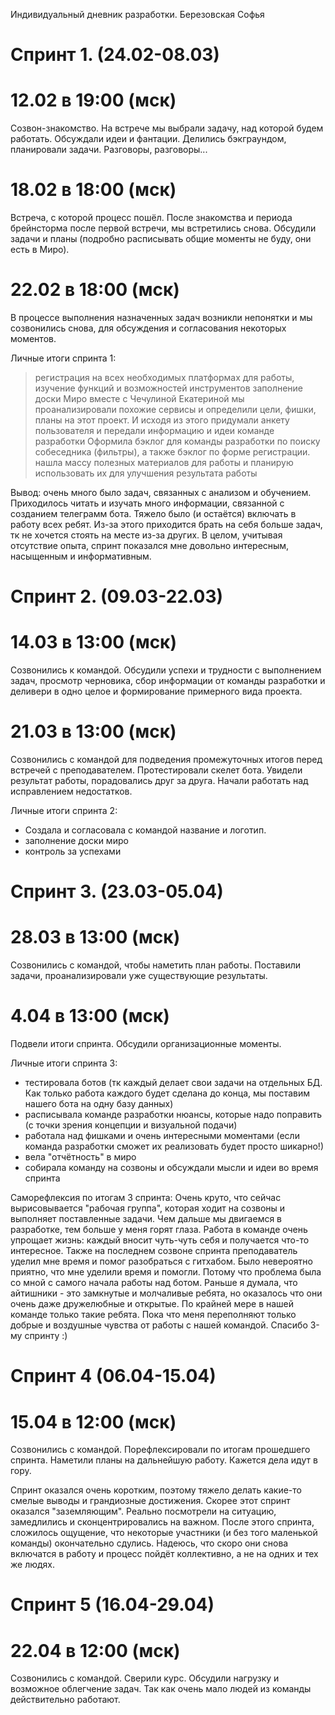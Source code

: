 Индивидуальный дневник разработки. Березовская Софья  

# Спринт 1. (24.02-08.03)

# 12.02 в 19:00 (мск)
Созвон-знакомство. На встрече мы выбрали задачу, над которой будем работать. Обсуждали идеи и фантации. 
Делились бэкграундом, планировали задачи. Разговоры, разговоры...

# 18.02 в 18:00 (мск)
Встреча, с которой процесс пошёл. После знакомства и периода брейнсторма после первой встречи, мы встретились снова.
Обсудили задачи и планы (подробно расписывать общие моменты не буду, они есть в Миро).

# 22.02 в 18:00 (мск)
В процессе выполнения назначенных задач возникли непонятки и мы созвонились снова, для обсуждения и 
согласования некоторых моментов. 

Личные итоги спринта 1: 
> регистрация на всех необходимых платформах для работы, изучение функций и возможностей инструментов 
> заполнение доски Миро
> вместе с Чечулиной Екатериной мы проанализировали похожие сервисы и определили цели, фишки, планы на 
этот проект. И исходя из этого придумали анкету пользователя и передали информацию и идеи команде разработки
> Оформила бэклог для команды разработки по поиску собеседника (фильтры), а также бэклог по форме регистрации.
> нашла массу полезных материалов для работы и планирую использовать их для улучшения результата работы

Вывод: очень много было задач, связанных с анализом и обучением. Приходилось читать и изучать много информации, 
связанной с созданием телеграмм бота. Тяжело было (и остаётся) включать в работу всех ребят. Из-за этого 
приходится брать на себя больше задач, тк не хочется стоять на месте из-за других. 
В целом, учитывая отсутствие опыта, спринт показался мне довольно интересным, насыщенным и информативным.

# Спринт 2. (09.03-22.03)

# 14.03 в 13:00 (мск)
Созвонились к командой. Обсудили успехи и трудности с выполнением задач, просмотр черновика, сбор информации 
от команды разработки и деливери в одно целое и формирование примерного вида проекта.

# 21.03 в 13:00 (мск)
Созвонились с командой для подведения промежуточных итогов перед встречей с преподавателем. Протестировали скелет бота.
Увидели результат работы, порадовались друг за друга. Начали работать над исправлением недостатков. 

Личные итоги спринта 2: 
- Создала и согласовала с командой название и логотип.
- заполнение доски миро 
- контроль за успехами 

# Спринт 3. (23.03-05.04)

# 28.03 в 13:00 (мск)
Созвонились с командой, чтобы наметить план работы. Поставили задачи, проанализировали уже существующие результаты. 

# 4.04 в 13:00 (мск)
Подвели итоги спринта. Обсудили организационные моменты. 

Личные итоги спринта 3: 
- тестировала ботов (тк каждый делает свои задачи на отдельных БД. Как только работа каждого будет сделана до конца, 
мы поставим нашего бота на одну базу данных)
- расписывала команде разработки нюансы, которые надо поправить (с точки зрения концепции и визуальной подачи)
- работала над фишками и очень интересными моментами (если команда разработки сможет их реализовать будет просто шикарно!)
- вела "отчётность" в миро
- собирала команду на созвоны и обсуждали мысли и идеи во время спринта 

Саморефлексия по итогам 3 спринта: 
Очень круто, что сейчас вырисовывается "рабочая группа", которая ходит на созвоны и выполняет поставленные задачи.
Чем дальше мы двигаемся в разработке, тем больше у меня горят глаза. Работа в команде очень упрощает жизнь: каждый 
вносит чуть-чуть себя и получается что-то интересное. 
Также на последнем созвоне спринта преподаватель уделил мне время и помог разобраться с гитхабом. Было невероятно приятно,
что мне уделили время и помогли. Потому что проблема была со мной с самого начала работы над ботом. 
Раньше я думала, что айтишники - это замкнутые и молчаливые ребята, но оказалось что они очень даже дружелюбные и открытые. 
По крайней мере в нашей команде только такие ребята. Пока что меня переполняют только добрые и воздушные чувства от 
работы с нашей командой. Спасибо 3-му спринту :) 

# Спринт 4 (06.04-15.04)

# 15.04 в 12:00 (мск)
Созвонились с командой. Порефлексировали по итогам прошедшего спринта. Наметили планы на дальнейшую работу. 
Кажется дела идут в гору.

Спринт оказался очень коротким, поэтому тяжело делать какие-то смелые выводы и грандиозные достижения. Скорее этот
спринт оказался "заземляющим". Реально посмотрели на ситуацию, замедлились и сконцентрировались на важном. 
После этого спринта, сложилось ощущение, что некоторые участники (и без того маленькой команды) окончательно сдулись.
Надеюсь, что скоро они снова включатся в работу и процесс пойдёт коллективно, а не на одних и тех же людях. 

# Спринт 5 (16.04-29.04)

# 22.04 в 12:00 (мск)

Созвонились с командой. Сверили курс. Обсудили нагрузку и возможное облегчение задач. Так как очень мало людей из
команды действительно работают. 


 